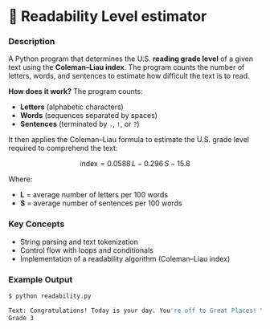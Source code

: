 
# 📖 Readability Level estimator 

### Description
A Python program that determines the U.S. **reading grade level** of a given text using the **Coleman–Liau index**. The program counts the number of letters, words, and sentences to estimate how difficult the text is to read. 


**How does it work?**
The program counts:  
- **Letters** (alphabetic characters)  
- **Words** (sequences separated by spaces)  
- **Sentences** (terminated by `.`, `!`, or `?`)  

It then applies the Coleman–Liau formula to estimate the U.S. grade level required to comprehend the text:  

$$
\text{index} = 0.0588\,L - 0.296\,S - 15.8
$$

Where:  
- **L** = average number of letters per 100 words  
- **S** = average number of sentences per 100 words 

### Key Concepts
- String parsing and text tokenization  
- Control flow with loops and conditionals   
- Implementation of a readability algorithm (Coleman–Liau index) 



### Example Output
```bash
$ python readability.py

Text: Congratulations! Today is your day. You're off to Great Places! You're off and away!
Grade 3
